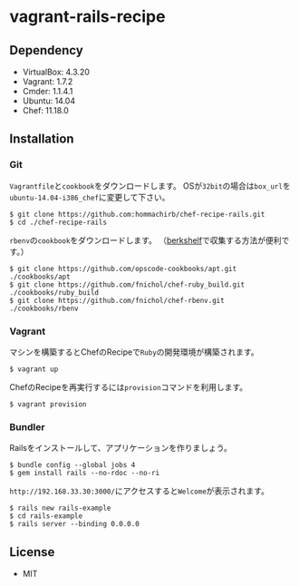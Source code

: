 vagrant-rails-recipe
====================

## Dependency

* VirtualBox: 4.3.20
* Vagrant: 1.7.2
* Cmder: 1.1.4.1
* Ubuntu: 14.04
* Chef: 11.18.0

## Installation

### Git

`Vagrantfile`と`cookbook`をダウンロードします。
OSが`32bit`の場合は`box_url`を`ubuntu-14.04-i386_chef`に変更して下さい。

```
$ git clone https://github.com:hommachirb/chef-recipe-rails.git
$ cd ./chef-recipe-rails
```

`rbenv`の`cookbook`をダウンロードします。
（[berkshelf](http://berkshelf.com/)で収集する方法が便利です。）

```
$ git clone https://github.com/opscode-cookbooks/apt.git ./cookbooks/apt
$ git clone https://github.com/fnichol/chef-ruby_build.git ./cookbooks/ruby_build
$ git clone https://github.com/fnichol/chef-rbenv.git ./cookbooks/rbenv
```

### Vagrant

マシンを構築するとChefのRecipeで`Ruby`の開発環境が構築されます。

```
$ vagrant up
```

ChefのRecipeを再実行するには`provision`コマンドを利用します。

```
$ vagrant provision
```

### Bundler

Railsをインストールして、アプリケーションを作りましょう。

```
$ bundle config --global jobs 4
$ gem install rails --no-rdoc --no-ri
```

`http://192.168.33.30:3000/`にアクセスすると`Welcome`が表示されます。

```
$ rails new rails-example
$ cd rails-example
$ rails server --binding 0.0.0.0
```

## License

* MIT
